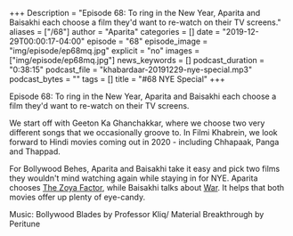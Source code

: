 +++
Description = "Episode 68: To ring in the New Year, Aparita and Baisakhi each choose a film they'd want to re-watch on their TV screens."
aliases = ["/68"]
author = "Aparita"
categories = []
date = "2019-12-29T00:00:17-04:00"
episode = "68"
episode_image = "img/episode/ep68mq.jpg"
explicit = "no"
images = ["img/episode/ep68mq.jpg"]
news_keywords = []
podcast_duration = "0:38:15"
podcast_file = "khabardaar-20191229-nye-special.mp3"
podcast_bytes = ""
tags = []
title = "#68 NYE Special"
+++

Episode 68: To ring in the New Year, Aparita and Baisakhi each choose a film they'd want to re-watch on their TV screens.

We start off with Geeton Ka Ghanchakkar, where we choose two very different songs that we occasionally groove to. In Filmi Khabrein, we look forward to Hindi movies coming out in 2020 - including Chhapaak, Panga and Thappad.

For Bollywood Behes, Aparita and Baisakhi take it easy and pick two films they wouldn't mind watching again while staying in for NYE. Aparita chooses [The Zoya Factor](https://www.youtube.com/watch?v=tz9TN7ixPW0), while Baisakhi talks about [War](https://www.youtube.com/watch?v=tQ0mzXRk-oM). It helps that both movies offer up plenty of eye-candy.

Music: Bollywood Blades by Professor Kliq/ Material Breakthrough by Peritune